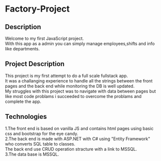 # Factory-Project
## Description  
Welcome to my first JavaScript project.  
With this app as a admin you can simply manage employees,shifts and info like departments.  

## Project Description
This project is my first attempt to do a full scale fullstack app.  
It was a challanging experience to handle all the strings between the front pages and the back end while monitoring the DB is well updated.  
My struggles with this project was to navigate with data between pages but like most code problams i succeeded to overcome the problams and complete the app.  


## Technologies
1.The front end is based on vanilla JS and contains html pages using basic css and bootstrap for the eye candy.  
2.The back end is made with ASP.NET with C# using "Entity Framework" who converts SQL table to classes.  
The back end use CRUD operation stracture with a link to MSSQL.  
3.The data base is MSSQL.  



